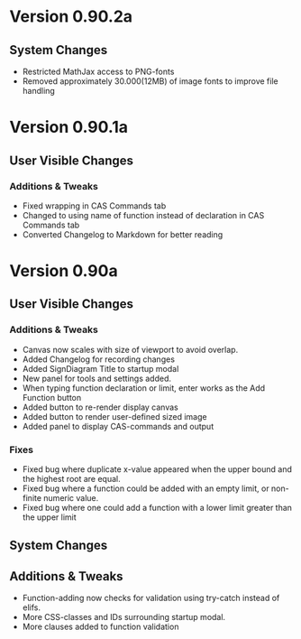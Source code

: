 # Version 0.90.2a
## System Changes
* Restricted MathJax access to PNG-fonts
* Removed approximately 30.000(12MB) of image fonts to improve file handling  

# Version 0.90.1a
## User Visible Changes
### Additions & Tweaks
* Fixed wrapping in CAS Commands tab
* Changed to using name of function instead of declaration in CAS Commands tab
* Converted Changelog to Markdown for better reading

# Version 0.90a
## User Visible Changes

### Additions & Tweaks
* Canvas now scales with size of viewport to avoid overlap.
* Added Changelog for recording changes
* Added SignDiagram Title to startup modal
* New panel for tools and settings added.
* When typing function declaration or limit, enter works as the Add Function button
* Added button to re-render display canvas
* Added button to render user-defined sized image
* Added panel to display CAS-commands and output

### Fixes
* Fixed bug where duplicate x-value appeared when the upper bound and the highest root are equal.
* Fixed bug where a function could be added with an empty limit, or non-finite numeric value.
* Fixed bug where one could add a function with a lower limit greater than the upper limit

## System Changes

## Additions & Tweaks
* Function-adding now checks for validation using try-catch instead of elifs.
* More CSS-classes and IDs surrounding startup modal.
* More clauses added to function validation
